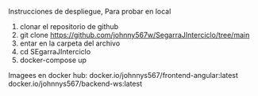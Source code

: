 Instrucciones de despliegue, Para probar en local
1. clonar el repositorio de github
2. git clone https://github.com/johnny567w/SegarraJInterciclo/tree/main
3. entar en la carpeta del archivo
4. cd SEgarraJInterciclo
5. docker-compose up

Imagees en docker hub:
docker.io/johnnys567/frontend-angular:latest
docker.io/johnnys567/backend-ws:latest
